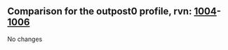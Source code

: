 ## Comparison for the outpost0 profile, rvn: [1004](https://github.com/PRO100KatYT/FortniteProfileRevisions/tree/main/profiles/outpost0/1004%20outpost0.json)-[1006](https://github.com/PRO100KatYT/FortniteProfileRevisions/tree/main/profiles/outpost0/1006%20outpost0.json)

No changes

